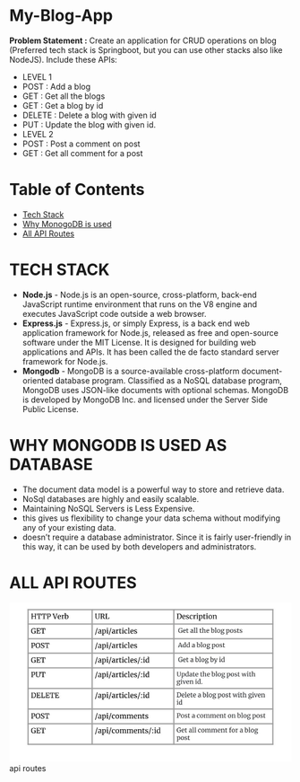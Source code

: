 # My-Blog-App
**Problem Statement :** Create an application for CRUD operations on blog (Preferred tech stack is Springboot, but you can use other 
stacks also like NodeJS). Include these APIs: 
- LEVEL 1
- POST : Add a blog
- GET : Get all the blogs
- GET : Get a blog by id 
- DELETE : Delete a blog with given id 
- PUT : Update the blog with given id.
- LEVEL 2
- POST : Post a comment on post
- GET : Get all comment for a post

# Table of Contents

 - <a href="#techstack ">Tech Stack</a>
 - <a href="#mongo ">Why MonogoDB is used</a>
 - <a href="#routes">All API Routes</a>

 
 
 ## <h1 id = "techstack">TECH STACK</h1>
 - **Node.js** - Node.js is an open-source, cross-platform, back-end JavaScript runtime environment that runs on the V8 engine and executes JavaScript code outside a web browser.
 - **Express.js** - Express.js, or simply Express, is a back end web application framework for Node.js, released as free and open-source software under the MIT License. It is designed for building web applications and APIs. It has been called the de facto standard server framework for Node.js.
 - **Mongodb** - MongoDB is a source-available cross-platform document-oriented database program. Classified as a NoSQL database program, MongoDB uses JSON-like documents with optional schemas. MongoDB is developed by MongoDB Inc. and licensed under the Server Side Public License. 



## <h1 id = "mongo">WHY MONGODB IS USED AS DATABASE</h1>
- The document data model is a powerful way to store and retrieve data.
- NoSql databases are highly and easily scalable.
- Maintaining NoSQL Servers is Less Expensive.
- this gives us flexibility to change your data schema without modifying any of your existing data.
- doesn’t require a database administrator. Since it is fairly user-friendly in this way, it can be used by both developers and administrators.


## <h1 id = "routes">ALL API ROUTES</h1>

<img src="apiRoutes.jpg">api routes</img>


